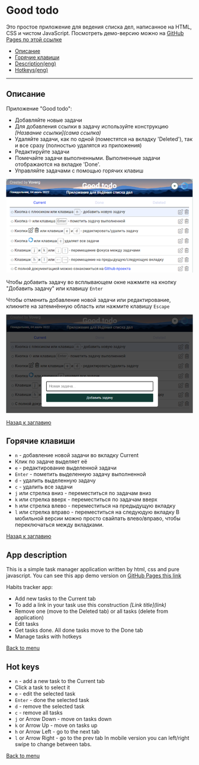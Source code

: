 # <a name='nav'>Good todo</a>

Это простое приложение для ведения списка дел, написанное на HTML, CSS и чистом JavaScript. Посмотреть демо-версию можно на [GitHub Pages по этой ссылке](https://voverg.github.io/js-apps/good-todo 'Посмотреть демо-версию')

- [Описание](#description)
- [Горячие клавиши](#hotkeys)
- [Description(eng)](#description_eng)
- [Hotkeys(eng)](#hotkeys_eng)

---

## <a name='description'>Описание</a>
Приложение "Good todo":
- Добавляйте новые задачи
- Для добавления ссылки в задачу используйте конструкцию *\[Название ссылки\]\(сама ссылка\)*
- Удаляйте задачи, как по одной (поместятся на вкладку 'Deleted'), так и все сразу (полностью удалятся из приложения)
- Редактируйте задачи
- Помечайте задачи выполненными. Выполненные задачи отображаются на вкладке 'Done'.
- Управляйте задачами с помощью горячих клавиш

![Good todo image](img/good-todo.png)

Чтобы добавить задачу во всплывающем окне нажмите на кнопку "Добавить задачу" или клавишу `Enter`

Чтобы отменить добавление новой задачи или редактирование, кликните на затемнённую область или нажмите клавишу `Escape`

![Add todo image](img/add-todo.png)

[Назад к заглавию](#nav)

## <a name='hotkeys'>Горячие клавиши</a>
- `n` - добавление новой задачи вo вкладку Current 
- Клик по задаче выделяет её
- `e` - редактирование выделенной задачи
- `Enter` - пометить выделенную задачу выполненной
- `d` - удалить выделенную задачу
- `c` - удалить все задачи
- `j` или стрелка вниз - переместиться по задачам вниз
- `k` или стрелка вверх - переместиться по задачам вверх
- `h` или стрелка влево - переместиться на предыдущую вкладку
- `l` или стрелка вправо - переместиться на следуюдую вкладку
В мобильной версии можно просто свайпать влево/вправо, чтобы переключаться между вкладками.

[Назад к заглавию](#nav)

## <a name='description_eng'>App description</a>
This is a simple task manager application written by html, css and pure javascript. You can see this app demo version on [GitHub Pages this link](https://voverg.github.io/js-apps/good-todo 'Look good-todo demo')

Habits tracker app:
- Add new tasks to the Current tab
- To add a link in your task use this construction *\[Link title\]\(link\)*
- Remove one (move to the Deleted tab) or all tasks (delete from application)
- Edit tasks
- Get tasks done. All done tasks move to the Done tab
- Manage tasks with hotkeys

[Back to menu](#nav)

## <a name='hotkeys_eng'>Hot keys</a>
- `n` - add a new task to the Current tab
- Click a task to select it
- `e` - edit the selected task
- `Enter` - done the selected task
- `d` - remove the selected task
- `c` - remove all tasks
- `j` or Arrow Down - move on tasks down
- `k` or Arrow Up - move on tasks up
- `h` or Arrow Left - go to the next tab
- `l` or Arrow Right - go to the prev tab
In mobile version you can left/right swipe to change between tabs.

[Back to menu](#nav)


